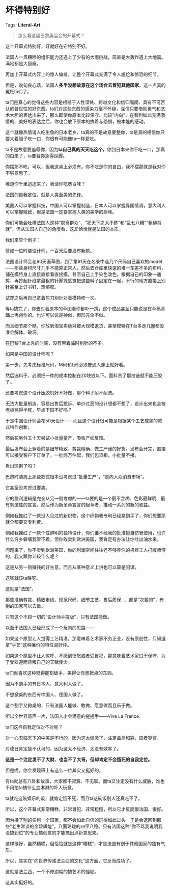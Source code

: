 # 坏得特别好

Tags: **Literal-Art**

> 怎么看这届巴黎奥运会的开幕式？



这个开幕式特别好，好就好在它特别不好。

法国人一贯糟糕的组织能力还遇上了少有的大雨挑战，简直是大轰炸遇上大地震。满地都是大窟窿。

再加上开幕式内容上的惊人编排，让整个开幕式充满了令人尴尬和惊恐的细节。

但是，说句良心话，法国人**多半没想故意在这个场合去冒犯其他国家**，这一点真的冤枉ta们了。

ta们是真心的觉得这些内容是根植于人性深处、跨越文化和信仰隔阂、具有不可否认的普世性的好东西。ta们对这些东西的感染力毫不怀疑，深信只要借助勇气和艺术大胆的表达出来了，那么即使你原本比较保守、比较“内向”，在看到如此充满激情的、美好的表达之后，你也会放下原本的执着与恐惧，被本能的感动。

这个就像热情请人吃生鱼的日本老乡，ta真的不是故意要整你，ta是真的相信你只要大着胆子吃一口，你很有可能像ta一样爱吃。

ta不是故意要羞辱你，因为**ta自己真的天天吃这个**，你到日本来你不吃一口，那真的白来了，ta要替你急得跺脚。

你摆那不吃，可以，但我这桌上必须有。你不吃是你的自由，我不摆那就是我对你不够意思了。

难道你千里迢迢来了，我请你吃赛百味？

  


法国的自我定位，就是人类至美的先锋。

美国人可以掌握科技，中国人可以掌握制造，日本人可以掌握异国情调，意大利人可以掌握精致，但是法国一定要掌握人类的美学的巅峰。

你们可能会吐槽法国人这种“脱离群众”、“犯天下之大不韪”和“乱七八糟”“粗糙将就”，但从法国人自己的角度看，这却恰恰就是法国的本质。

我们来举个例子：

譬如一位时装设计师，一百天后要发布新款。

法国设计师会花90天画草图，到了第91天在名录中选几个尺码自己喜欢的model——那些身材尺寸几乎不能算正常人，然后去仓库里快速的堆一车差不多的布料，铺在模特身上直接直接看直接摸，甚至自己上手染色改色。根据自己的印象一通剪，再抄起针线拿最粗的针脚凭感觉把这些料子固定在一起，不行的地方直接上别针甚至上订书钉、热熔胶。

试穿之后再自己拿着剪刀别针对着模特修一次。

等ta搞完了，你去对着原本的草图看你都吓一跳，这个成品甚至只能说是在草稿基础上再创作的。也许可以说是神似，但形完全不似。

而且细节那个糙，你放到淘宝卖绝对被大规模退货，甚至模特在T台多走几圈都没准会解体、破洞。

在巴黎T台上秀的时装，没有带着临时别针的不多。

  


如果是中国的设计师呢？

第一步，先考虑标准尺码，M码和L码必须普通人穿上就好看。

然后选料子，必须把一件的成本控制在20块钱以下。面料贵了那拉链就不能压胶了。

还要考虑这个设计压胶机好不好做，那个料子耐不耐洗。

无法大批量制造、容易出售后投诉、单价过高的设计想都不想了，设计出来也会被老板骂得半死，早点下班不好吗？

于是中国设计师会花50天设计——而且这个设计很可能是根据某个工艺成熟的款式稍作创新。

然后花另外五十天尝试小批量量产，吸收产线反馈。

最后发布会上穿着的是细节精致、剪裁精确、做工严谨的好货。发布会开完，直接可以接受客户下订单了，一批两万件起，我们包货柜，小批量不接。

看出区别了吗？

巴黎时装周上那些款式根本没考虑过“批量生产”，“走向大众消费市场”。

它甚至没考虑过要卖。

它的盈利逻辑是完全从另一侧考虑的——ta要的是一个最不含糊、色彩最鲜明、最有刺激性的宣言。然后作为新革命宣言的起草者，推动一系列的新的收益。

例如我推红了一款没人见过的新织物，这个织物我专利已经拿到手了，你们想要那就全都要交专利费。

例如我推红了一款个性鲜明的独特设计，你们谁不经我的批准擅自仿冒使用，也许什么穷乡僻壤我管不着，但你敢卖到欧洲美国，我肯定有办法让你吐出油水来。

问题来了，你不卖到欧洲美国，你的利润空间往往还不够养你的机器工人打版师傅的，我又跟你计较什么呢？

这是从另一侧赚钱的好生意，而且从某种意义上讲也可以算是阳谋。

这钱就该ta赚呀。

  


这就是“法国”。

那些准确剪裁、精致走线、规范尺码、细节工艺、售后质保……都是“次要的”，有别的国家可以去做。

只有这个不顾一切的“设计师手搓版”，只有法国能做。

以至于法国人已经形成了一个反向的思路——

如果这个原型让人觉得工艺精湛，那意味着艺术家不务正业，没有原创性，只知道拿“手艺”这种廉价的特性混好评。

如果这个原型不让人惊呼、不感到愤怒或者受冒犯，那意味着艺术家过于保守，为了受欢迎而背叛自己的天赋使命。

ta们就喜欢这种糙得能割破手，美得让你想掀桌的东西。

因为不割手的有日本人、意大利人做了。

不想掀桌的东西有中国人、德国人做了。

这个割手又掀桌的，只有法国人能做、敢做、愿意做而且乐于做。

所以全世界骂声一片，法国人才会满意的搓搓手——Vive La France.

ta们这样自我定位对不对呢？

对一心君临天下的中美是不行的，因为这太偏激了，注定曲高和寡，应者寥寥，

对德日肯定是不认可的，因为这太不经济、太没有效率了。

**这是一个注定发不了大财、也当不了大哥，但却肯定不会饿死的自我定位。**

但是呢，你会发现班上有这么一位其实又挺好的。

有ta就总有八卦和故事，大家都不寂寞、不无聊。而ta又注定没有什么威胁，谁也不用怕ta搞什么血淋淋的吓人玩意。

ta就吃这碗娱乐的饭，就肯定饿不死，而且ta这碗饭别人还真吃不了。

所以，这个开幕式非常糟糕、非常冒犯、非常粗糙，所以它才反而很法国、很好。

因为换了别的任何一个国家，都不会如此自信的玩得如此过头。于是会退回到那些“老生常谈的金碧辉煌”，八面玲珑的四平八稳。只有法国这种“你不骂我说明我没搞到位”的专业搞创意的才能搞出点新意思来。

这样挺好，虽然糟糕，但恰恰就是这种“糟糕”，才是法国有别于其他国家的独有气质。

所以，其实在“向世界传递法兰西的文化”这方面，它反而成功了。

这就是法兰西，一个不修边幅的搞艺术的怪咖。

这其实挺好的。




